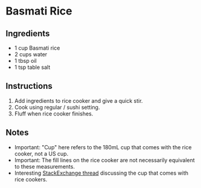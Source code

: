 # Basmati Rice

## Ingredients
* 1 cup Basmati rice
* 2 cups water
* 1 tbsp oil
* 1 tsp table salt

## Instructions
1. Add ingredients to rice cooker and give a quick stir.
2. Cook using regular / sushi setting. 
3. Fluff when rice cooker finishes. 

## Notes
* Important: "Cup" here refers to the 180mL cup that comes with the rice cooker, not a US cup. 
* Important: The fill lines on the rice cooker are not necessarily equivalent to these measurements. 
* Interesting [StackExchange thread](https://cooking.stackexchange.com/questions/33015/whats-the-size-of-the-plastic-cup-that-came-with-my-rice-cooker) discussing the cup that comes with rice cookers.
